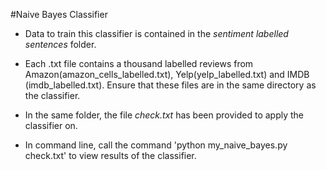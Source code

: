 #Naive Bayes Classifier

* Data to train this classifier is contained in the _sentiment labelled sentences_ folder.

* Each .txt file contains a thousand labelled reviews from Amazon(amazon_cells_labelled.txt), Yelp(yelp_labelled.txt) and IMDB
(imdb_labelled.txt). Ensure that these files are in the same directory as the classifier.

* In the same folder, the file _check.txt_ has been provided to apply the classifier on.

* In command line, call the command 'python my_naive_bayes.py check.txt' to view results of the classifier.
